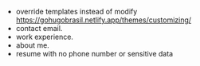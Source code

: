 - override templates instead of modify https://gohugobrasil.netlify.app/themes/customizing/
- contact email.
- work experience.
- about me.
- resume with no phone number or sensitive data